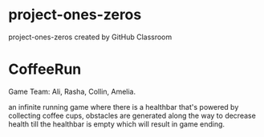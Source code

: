 # project-ones-zeros
project-ones-zeros created by GitHub Classroom

# CoffeeRun
Game Team: Ali, Rasha, Collin, Amelia.

an infinite running game where there is a healthbar that's powered by collecting coffee cups, obstacles are generated along the way 
to decrease health till the healthbar is empty which will result in game ending.
